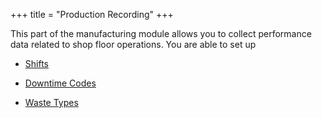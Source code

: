 +++
title = "Production Recording"
+++

This part of the manufacturing module allows you to collect performance data related to shop floor operations. You are able to set up

* [Shifts](mfshifts)

* [Downtime Codes](mfdowntimecodes)

* [Waste Types](mfwastetypes)
